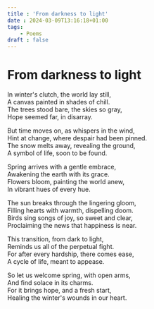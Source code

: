 ```yaml
---
title : 'From darkness to light'
date : 2024-03-09T13:16:18+01:00
tags:
    - Poems
draft : false
---
```


# From darkness to light
In winter's clutch, the world lay still,  
A canvas painted in shades of chill.  
The trees stood bare, the skies so gray,  
Hope seemed far, in disarray.

But time moves on, as whispers in the wind,  
Hint at change, where despair had been pinned.  
The snow melts away, revealing the ground,  
A symbol of life, soon to be found.

Spring arrives with a gentle embrace,  
Awakening the earth with its grace.  
Flowers bloom, painting the world anew,  
In vibrant hues of every hue.

The sun breaks through the lingering gloom,  
Filling hearts with warmth, dispelling doom.  
Birds sing songs of joy, so sweet and clear,  
Proclaiming the news that happiness is near.

This transition, from dark to light,  
Reminds us all of the perpetual fight.  
For after every hardship, there comes ease,  
A cycle of life, meant to appease.

So let us welcome spring, with open arms,  
And find solace in its charms.  
For it brings hope, and a fresh start,  
Healing the winter's wounds in our heart.
